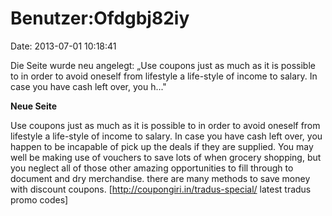Benutzer:Ofdgbj82iy
===================

Date: 2013-07-01 10:18:41

Die Seite wurde neu angelegt: „Use coupons just as much as it is
possible to in order to avoid oneself from lifestyle a life-style of
income to salary. In case you have cash left over, you h..."

**Neue Seite**

<div>

Use coupons just as much as it is possible to in order to avoid oneself
from lifestyle a life-style of income to salary. In case you have cash
left over, you happen to be incapable of pick up the deals if they are
supplied. You may well be making use of vouchers to save lots of when
grocery shopping, but you neglect all of those other amazing
opportunities to fill through to document and dry merchandise. there are
many methods to save money with discount coupons.
\[http://coupongiri.in/tradus-special/ latest tradus promo codes\]

</div>
